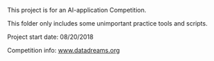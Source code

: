 This project is for an AI-application Competition.

This folder only includes some unimportant practice tools and scripts.

Project start date: 08/20/2018

Competition info: www.datadreams.org
